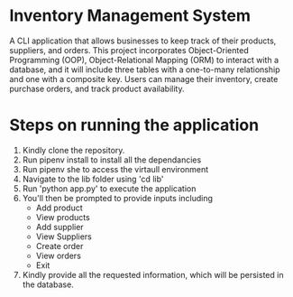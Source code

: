 # Inventory Management System

A CLI application that allows businesses to keep track of their products, suppliers, and orders. 
This project incorporates Object-Oriented Programming (OOP), Object-Relational Mapping (ORM) to interact with a database, and it will include three tables with a one-to-many relationship and one with a composite key. 
Users can manage their inventory, create purchase orders, and track product availability.

# Steps on running the application

1. Kindly clone the repository.
2. Run pipenv install to install all the dependancies
3. Run pipenv she to access the virtaull environment
4. Navigate to the lib folder using 'cd lib'
5. Run 'python app.py' to execute the application
6. You'll then be prompted to provide inputs including
     - Add product
     - View products
     - Add supplier
     - View Suppliers
     - Create order
     - View orders
     - Exit
7. Kindly provide all the requested information, which will be persisted in the database.
